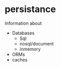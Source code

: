 # persistance

Information about

- Databases
  - Sql
  - nosql/document
  - inmemory
- ORMs
- caches
